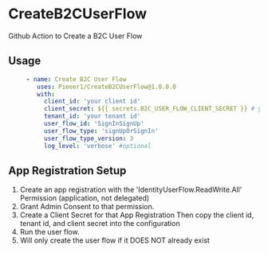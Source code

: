 # CreateB2CUserFlow
Github Action to Create a B2C User Flow

## Usage

```yml
     - name: Create B2C User Flow
        uses: Pieeer1/CreateB2CUserFlow@1.0.0.0
        with:
          client_id: 'your client id'
          client_secret: ${{ secrets.B2C_USER_FLOW_CLIENT_SECRET }} # your client secret
          tenant_id: 'your tenant id'
          user_flow_id: 'SignInSignUp'
          user_flow_type: 'signUpOrSignIn'
          user_flow_type_version: 3
          log_level: 'verbose' #optional
```

## App Registration Setup

1. Create an app registration with the 'IdentityUserFlow.ReadWrite.All' Permission (application, not delegated)
1. Grant Admin Consent to that permission.
1. Create a Client Secret for that App Registration Then copy the client id, tenant id, and client secret into the configuration
1. Run the user flow. 
1. Will only create the user flow if it DOES NOT already exist